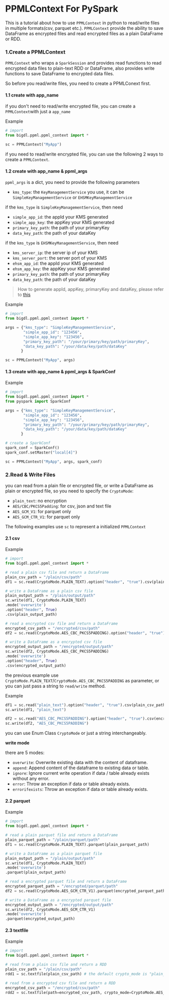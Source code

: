 # PPMLContext For PySpark

This is a tutorial about how to use `PPMLContext` in python to read/write files in multiple formats(csv, parquet etc.). `PPMLContext` provide the ability to save DataFrame as encrypted files and read encrypted files as a plain DataFrame or RDD.

### 1.Create a PPMLContext

`PPMLContext` who wraps a `SparkSession` and provides read functions to read encrypted data files to plain-text RDD or DataFrame, also provides write functions to save DataFrame to encrypted data files. 

So before you read/write files, you need to create a PPMLConext first. 

#### 1.1 create with app_name

if you don't need to read/write encrypted file, you can create a `PPMLContext`with just a `app_name`

Example

```python
# import
from bigdl.ppml.ppml_context import *

sc = PPMLContext("MyApp")
```

if you need to read/write encrypted file, you can use the following 2 ways to create a `PPMLContext`.

#### 1.2 create with app_name & ppml_args

`ppml_args` is a dict, you need to provide the following parameters

- `kms_type`: the `KeyManagementService` you use, it can be `SimpleKeyManagementService` or `EHSMKeyManagementService`

if the `kms_type` is `SimpleKeyManagementService`, then need

- `simple_app_id`: the appId your KMS generated
- `simple_app_key`: the appKey  your KMS generated
- `primary_key_path`: the path of your primaryKey
- `data_key_path`:  the path of your dataKey

if the `kms_type` is `EHSMKeyManagementService`, then need

- `kms_server_ip`: the server ip of your KMS
- `kms_server_port`: the server port of your KMS
- `ehsm_app_id`: the appId your KMS generated
- `ehsm_app_key`:  the appKey  your KMS generated
- `primary_key_path`: the path of your primaryKey
- `data_key_path`:  the path of your dataKey

> How to generate appId, appKey, primaryKey and dataKey, please refer to [this](https://github.com/intel-analytics/BigDL/blob/main/ppml/services/kms-utils/docker/README.md)

Example

```python
# import
from bigdl.ppml.ppml_context import *

args = {"kms_type": "SimpleKeyManagementService",
        "simple_app_id": "123456",
        "simple_app_key": "123456",
        "primary_key_path": "/your/primary/key/path/primaryKey",
        "data_key_path": "/your/data/key/path/dataKey"
       }

sc = PPMLContext("MyApp", args)
```

#### 1.3 create with app_name & ppml_args & SparkConf

Example

```python
# import
from bigdl.ppml.ppml_context import *
from pyspark import SparkConf

args = {"kms_type": "SimpleKeyManagementService",
        "simple_app_id": "123456",
        "simple_app_key": "123456",
        "primary_key_path": "/your/primary/key/path/primaryKey",
        "data_key_path": "/your/data/key/path/dataKey"
       }

# create a SparkConf
spark_conf = SparkConf()
spark_conf.setMaster("local[4]")

sc = PPMLContext("MyApp", args, spark_conf)
```

### 2.Read & Write Files

you can read from a plain file or encrypted file, or write a DataFrame as plain or encrypted file, so you need to specify the `CryptoMode`:

- `plain_text`: no encryption
- `AES/CBC/PKCS5Padding`: for csv, json and text file
- `AES_GCM_V1`: for parquet only
- `AES_GCM_CTR_V1`: for parquet only

The following examples use `sc` to represent a initialized `PPMLContext`

#### 2.1 csv

Example

```python
# import
from bigdl.ppml.ppml_context import *

# read a plain csv file and return a DataFrame
plain_csv_path = "/plain/csv/path"
df1 = sc.read(CryptoMode.PLAIN_TEXT).option("header", "true").csv(plain_csv_path)

# write a DataFrame as a plain csv file
plain_output_path = "/plain/output/path"
sc.write(df1, CryptoMode.PLAIN_TEXT)
.mode('overwrite')
.option("header", True)
.csv(plain_output_path)

# read a encrypted csv file and return a DataFrame
encrypted_csv_path = "/encrypted/csv/path"
df2 = sc.read(CryptoMode.AES_CBC_PKCS5PADDING).option("header", "true").csv(encrypted_csv_path)

# write a DataFrame as a encrypted csv file
encrypted_output_path = "/encrypted/output/path"
sc.write(df2, CryptoMode.AES_CBC_PKCS5PADDING)
.mode('overwrite')
.option("header", True)
.csv(encrypted_output_path)
```

the previous example use `CryptoMode.PLAIN_TEXT`/`CryptoMode.AES_CBC_PKCS5PADDING` as parameter, or you can just pass a string to `read/write` method.

Example

```python
df1 = sc.read("plain_text").option("header", "true").csv(plain_csv_path)
sc.write(df1, "plain_text")

df2 = sc.read("AES_CBC_PKCS5PADDING").option("header", "true").csv(encrypted_csv_path)
sc.write(df2, "AES_CBC_PKCS5PADDING")
```

you can use Enum Class `CryptoMode` or just a string interchangeably. 

**write mode**

there are 5 modes:

- `overwrite`: Overwrite existing data with the content of dataframe.
- `append`: Append content of the dataframe to existing data or table.
- `ignore`: Ignore current write operation if data / table already exists without any error.
- `error`: Throw an exception if data or table already exists.
- `errorifexists`: Throw an exception if data or table already exists.

#### 2.2 parquet

Example

```python
# import
from bigdl.ppml.ppml_context import *

# read a plain parquet file and return a DataFrame
plain_parquet_path = "/plain/parquet/path"
df1 = sc.read(CryptoMode.PLAIN_TEXT).parquet(plain_parquet_path)

# write a DataFrame as a plain parquet file
plain_output_path = "/plain/output/path"
sc.write(df1, CryptoMode.PLAIN_TEXT)
.mode('overwrite')
.parquet(plain_output_path)

# read a encrypted parquet file and return a DataFrame
encrypted_parquet_path = "/encrypted/parquet/path"
df2 = sc.read(CryptoMode.AES_GCM_CTR_V1).parquet(encrypted_parquet_path)

# write a DataFrame as a encrypted parquet file
encrypted_output_path = "/encrypted/output/path"
sc.write(df2, CryptoMode.AES_GCM_CTR_V1)
.mode('overwrite')
.parquet(encrypted_output_path)
```

#### 2.3 textfile

Example

```python
# import
from bigdl.ppml.ppml_context import *

# read from a plain csv file and return a RDD
plain_csv_path = "/plain/csv/path"
rdd1 = sc.textfile(plain_csv_path) # the default crypto_mode is "plain_text"

# read from a encrypted csv file and return a RDD
encrypted_csv_path = "/encrypted/csv/path"
rdd2 = sc.textfile(path=encrypted_csv_path, crypto_mode=CryptoMode.AES_CBC_PKCS5PADDING)
```



